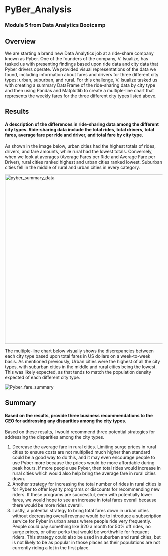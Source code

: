 # PyBer_Analysis
### Module 5 from Data Analytics Bootcamp

## Overview
We are starting a brand new Data Analytics job at a ride-share company known as Pyber. One of the founders of the company, V. Isualize, has tasked us with presenting findings based upon ride data and city data that Pyber drivers operate. We provided visual representations of the data we found, including information about fares and drivers for three different city types: urban, suburban, and rural. For this challenge, V. Isualize tasked us with creating a summary DataFrame of the ride-sharing data by city type and then using Pandas and Matplotlib to create a multiple-line chart that represents the weekly fares for the three different city types listed above. 


## Results
#### A description of the differences in ride-sharing data among the different city types. Ride-sharing data include the total rides, total drivers, total fares, average fare per ride and driver, and total fare by city type.

As shown in the image below, urban cities had the highest totals of rides, drivers, and fare amounts, while rural had the lowest totals. Conversely, when we look at averages (Average Fares per Ride and Average Fare per Driver), rural cities ranked highest and urban cities ranked lowest. Suburban cities fell in the middle of rural and urban cities in every category. 

<img width="542" alt="pyber_summary_data" src="https://user-images.githubusercontent.com/96350388/151918043-f1730309-99d1-442a-8303-84555d8ab3bd.png">

The multiple-line chart below visually shows the discrepancies between each city type based upon total fares in US dollars on a week-to-week basis. As mentioned previously, Urban cities were the highest of all the city types, with suburban cities in the middle and rural cities being the lowest. This was likely expected, as that tends to match the population density expected of each different city type.

![Pyber_fare_summary](https://user-images.githubusercontent.com/96350388/151918288-1bdfe4b1-f687-4a65-99ac-948fb26a7822.png)

 
## Summary
#### Based on the results, provide three business recommendations to the CEO for addressing any disparities among the city types.

Based on these results, I would recommend three potential strategies for addressing the disparities among the city types.

   1) Decrease the average fare in rural cities. Limiting surge prices in rural cities to ensure costs are not multiplied much higher than standard could be a good way to do this, and it may even encourage people to use Pyber more because the prices would be more affordable during peak hours. If more people use Pyber, then total rides would increase in rural cities which would also help bring the average fare in rural cities down.
   2)  Another strategy for increasing the total number of rides in rural cities is for Pyber to offer loyalty programs or discounts for recommending new riders. If these programs are successful, even with potentially lower fares, we would hope to see an increase in total fares overall because there would be more rides overall.
   3) Lastly, a potential strategy to bring total fares down in urban cities without decreasing overall revenue would be to introduce a subscription service for Pyber in urban areas where people ride very frequently. People could pay something like $20 a month for 50% off rides, no surge prices, or other perks that would be worthwhile for frequent riders. This strategy could also be used in suburban and rural cities, but is not likely to be as popular in those places as their populations are not currently riding a lot in the first place. 
   

